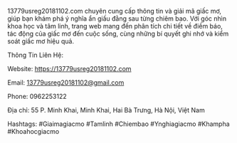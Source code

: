 13779usreg20181102.com chuyên cung cấp thông tin và giải mã giấc mơ, giúp bạn khám phá ý nghĩa ẩn giấu đằng sau từng chiêm bao. Với góc nhìn khoa học và tâm linh, trang web mang đến phân tích chi tiết về điềm báo, tác động của giấc mơ đến cuộc sống, cùng những bí quyết ghi nhớ và kiểm soát giấc mơ hiệu quả.

Thông Tin Liên Hệ:

Website: https://13779usreg20181102.com

Email: 13779usreg20181102@gmail.com

Phone: 0962253122

Địa chỉ: 55 P. Minh Khai, Minh Khai, Hai Bà Trưng, Hà Nội, Việt Nam

Hashtags: #Giaimagiacmo #Tamlinh #Chiembao #Ynghiagiacmo #Khampha #Khoahocgiacmo

